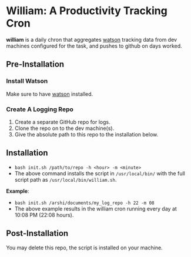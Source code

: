 # William: A Productivity Tracking Cron

**william** is a daily chron that aggregates [watson](https://tailordev.github.io/Watson/) tracking data from dev machines configured for the task, and pushes to github on days worked.

## Pre-Installation

### Install Watson

Make sure to have [watson](https://tailordev.github.io/Watson/) installed.

### Create A Logging Repo

1. Create a separate GitHub repo for logs.
2. Clone the repo on to the dev machine(s). 
3. Give the absolute path to this repo to the installation below.

## Installation

- `bash init.sh /path/to/repo -h <hour> -m <minute>`
- The above command installs the script in `/usr/local/bin/` with the full script path as `/usr/local/bin/william.sh`.

**Example**:

- `bash init.sh /arshi/documents/my_log_repo -h 22 -m 08`
- The above example results in the william cron running every day at 10:08 PM (22:08 hours).

## Post-Installation

You may delete this repo, the script is installed on your machine.
